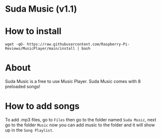 # Suda Music (v1.1)

# How to install
`wget -qO- https://raw.githubusercontent.com/Raspberry-Pi-Reviews/MusicPlayer/main/install | bash`

# About
Suda Music is a free to use Music Player. Suda Music comes with 8 preloaded songs!

# How to add songs
To add .mp3 files, go to `Files` then go to the folder named `Suda Music`, next go to the folder `Music` now you can add music to the folder and it will show up in the `Song Playlist`.
